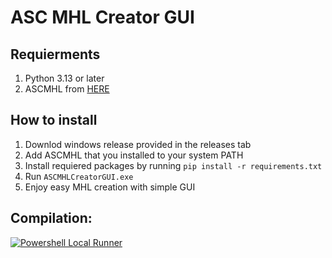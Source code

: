 # ASC MHL Creator GUI
## Requierments
1. Python 3.13 or later
2. ASCMHL from [HERE](https://github.com/ascmitc/mhl)

## How to install
1. Downlod windows release provided in the releases tab
2. Add ASCMHL that you installed to your system PATH
3. Install requiered packages by running `pip install -r requirements.txt`
4. Run `ASCMHLCreatorGUI.exe`
5. Enjoy easy MHL creation with simple GUI

## Compilation: 
[![Powershell Local Runner](https://github.com/mrtajniak/ascmhl_gui/actions/workflows/main.yml/badge.svg?branch=main)](https://github.com/mrtajniak/ascmhl_gui/actions/workflows/main.yml)
